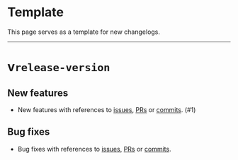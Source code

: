 <!--markdownlint-ignore-->
# Template

This page serves as a template for new changelogs.

---

# v`release-version`

## New features

- New features with references to [issues](https://github.com/Fabulously-Optimized/vanilla-installer/issues/15), [PRs](https://github.com/Fabulously-Optimized/vanilla-installer/pull/10) or [commits](https://github.com/Fabulously-Optimized/vanilla-installer/commit/5bec3f991db31c5ec3c1156060d74c5517e5689c). (#1)

## Bug fixes

- Bug fixes with references to [issues](https://github.com/Fabulously-Optimized/vanilla-installer/issues/1), [PRs](https://github.com/Fabulously-Optimized/vanilla-installer/pull/10) or [commits](https://github.com/Fabulously-Optimized/vanilla-installer/commit/5bec3f991db31c5ec3c1156060d74c5517e5689c).
